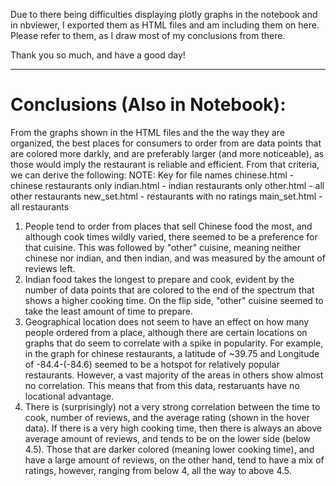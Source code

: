 Due to there being difficulties displaying plotly graphs in the notebook and in nbviewer, I exported them as HTML files and am including them on here.
Please refer to them, as I draw most of my conclusions from there.

Thank you so much, and have a good day!

---
# Conclusions (Also in Notebook):
From the graphs shown in the HTML files and the the way they are organized, the best places for consumers to order from are data points that are colored more darkly, and are preferably larger (and more noticeable), as those would imply the restaurant is reliable and efficient. From that criteria, we can derive the following: 
NOTE: Key for file names
chinese.html - chinese restaurants only
indian.html - indian restaurants only
other.html - all other restaurants
new_set.html - restaurants with no ratings
main_set.html - all restaurants
1. People tend to order from places that sell Chinese food the most, and although cook times wildly varied, there seemed to be a preference for that cuisine. This was followed by "other" cuisine, meaning neither chinese nor indian, and then indian, and was measured by the amount of reviews left.
2. Indian food takes the longest to prepare and cook, evident by the number of data points that are colored to the end of the spectrum that shows a higher cooking time. On the flip side, "other" cuisine seemed to take the least amount of time to prepare.
3. Geographical location does not seem to have an effect on how many people ordered from a place, although there are certain locations on graphs that do seem to correlate with a spike in popularity. For example, in the graph for chinese restaurants, a latitude of ~39.75 and Longitude of -84.4-(-84.6) seemed to be a hotspot for relatively popular restaurants. However, a vast majority of the areas in others show almost no correlation. This means that from this data, restaruants have no locational advantage.
4. There is (surprisingly) not a very strong correlation between the time to cook, number of reviews, and the average rating (shown in the hover data). If there is a very high cooking time, then there is always an above average amount of reviews, and tends to be on the lower side (below 4.5). Those that are darker colored (meaning lower cooking time), and have a large amount of reviews, on the other hand, tend to have a mix of ratings, however, ranging from below 4, all the way to above 4.5.

